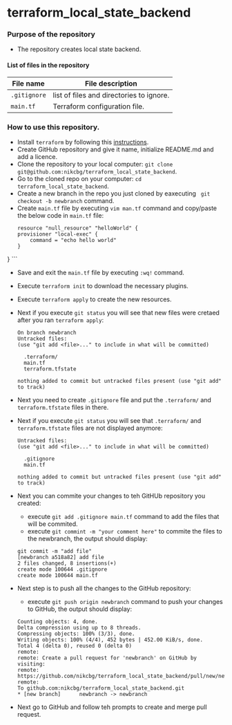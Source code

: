 # terraform_local_state_backend

### Purpose of the repository 
- The repository creates local state backend.

#### List of files in the repository

File name                            | File description 
------------------------------------ | --------------------------------------------------------------
`.gitignore` | list of files and directories to ignore.
`main.tf` | Terraform configuration file. 

### How to use this repository. 
- Install `terraform` by following this [instructions](https://www.terraform.io/intro/getting-started/install.html).
- Create GitHub repository and give it name, initialize README.md and add a licence. 
- Clone the repository to your local computer: `git clone git@github.com:nikcbg/terraform_local_state_backend`.
- Go to the cloned repo on your computer: `cd terraform_local_state_backend`.
- Create a new branch in the repo you just cloned by eaxecuting ` git checkout -b newbranch` command.
- Create `main.tf` file by executing `vim man.tf` command and copy/paste the below code in `main.tf` file:
    ```
    resource "null_resource" "helloWorld" {
    provisioner "local-exec" {
        command = "echo hello world"
    }
}
    ```

- Save and exit the `main.tf` file by executing `:wq!` command.
- Execute `terraform init` to download the necessary plugins.
- Execute `terraform apply` to create the new resources. 
- Next if you execute `git status` you will see that new files were cretaed after you ran `terraform apply`:
    ```
    On branch newbranch
    Untracked files:
    (use "git add <file>..." to include in what will be committed)

	  .terraform/
	  main.tf
	  terraform.tfstate

    nothing added to commit but untracked files present (use "git add" to track)

    ```

- Next you need to create `.gitignore` file and put the `.terraform/` and `terraform.tfstate` files in there. 
- Next if you execute `git status` you will see that `.terraform/` and `terraform.tfstate` files are not displayed anymore:
    ```
    Untracked files:
    (use "git add <file>..." to include in what will be committed)

	  .gitignore
	  main.tf

    nothing added to commit but untracked files present (use "git add" to track)

    ```

- Next you can commite your changes to teh GitHUb repository you created:
  - execute `git add .gitignore main.tf` command to add the files that will be commited.
  - execute `git commint -m "your comment here"` to commite the files to the newbranch, the output should display:
  
  ```
  git commit -m "add file"
  [newbranch a518a82] add file
  2 files changed, 8 insertions(+)
  create mode 100644 .gitignore
  create mode 100644 main.tf
  ```
- Next step is to push all the changes to the GitHub repository:
  - execute `git push origin newbranch` command to push your changes to GitHub, the output should display:
  
  ```
  Counting objects: 4, done.
  Delta compression using up to 8 threads.
  Compressing objects: 100% (3/3), done.
  Writing objects: 100% (4/4), 452 bytes | 452.00 KiB/s, done.
  Total 4 (delta 0), reused 0 (delta 0)
  remote: 
  remote: Create a pull request for 'newbranch' on GitHub by visiting:
  remote:      https://github.com/nikcbg/terraform_local_state_backend/pull/new/newbranch
  remote: 
  To github.com:nikcbg/terraform_local_state_backend.git
  * [new branch]      newbranch -> newbranch
  
  ```
- Next go to GitHub and follow teh prompts to create and merge pull request.

